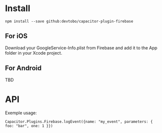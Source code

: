 # Install

`npm install --save github:devtobo/capacitor-plugin-firebase`

## For iOS

Download your GoogleService-Info.plist from Firebase and add it to the App folder in your Xcode project.

## For Android

TBD

# API

Exemple usage:

`Capacitor.Plugins.Firebase.logEvent({name: "my_event", parameters: { foo: "bar", one: 1 }})`
